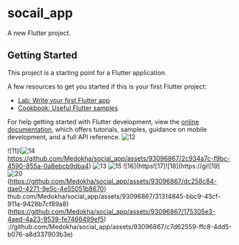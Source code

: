 # socail_app

A new Flutter project.

## Getting Started

This project is a starting point for a Flutter application.

A few resources to get you started if this is your first Flutter project:

- [Lab: Write your first Flutter app](https://docs.flutter.dev/get-started/codelab)
- [Cookbook: Useful Flutter samples](https://docs.flutter.dev/cookbook)

For help getting started with Flutter development, view the
[online documentation](https://docs.flutter.dev/), which offers tutorials,
samples, guidance on mobile development, and a full API reference.
![12](https://github.com/Medokha/social_app/assets/93096867/20afc38c-8c85-4b2f-84fc-94f481286948)

![11](![14](https://github.com/Medokha/social_app/assets/93096867/785cde28-7a57-4bb0-bccb-6be31bb350ef)
https://github.com/Medokha/social_app/assets/93096867/2c934a7c-f9bc-4590-855a-0a8ebcb9dba4)
![13](https://github.com/Medokha/social_app/assets/93096867/d2f9ce9c-0dae-4945-b60c-25924d31fd5d)
![15](https://github.com/Medokha/social_app/assets/93096867/a6b17ce0-6f93-4ecf-a807-4445e88f8216)
![16](https![17]![18](https://gi![19]![20](https://github.com/Medokha/social_app/assets/93096867/930fb47e-e30a-4224-a481-b70c3a0c3c6c)
(https://github.com/Medokha/social_app/assets/93096867/dc258c84-dae0-4271-9e5c-4e55051b8670)
thub.com/Medokha/social_app/assets/93096867/31314845-bbc9-43cf-911a-9428b7cf89a8)
(https://github.com/Medokha/social_app/assets/93096867/175305e3-4aed-4a23-9539-fe7466499ef5)
://github.com/Medokha/social_app/assets/93096867/c7d62559-ffc8-4dd5-b076-a8d337903b3e)
